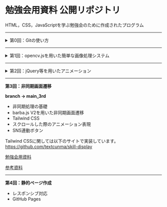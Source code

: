 # 勉強会用資料 公開リポジトリ
HTML，CSS，JavaScriptを学ぶ勉強会のために作成されたプログラム

---
<details>
<summary>第0回：Gitの使い方</summary>

<br>
Gitに関する主要な用語のおさらい，GitHubの利用方法の簡単な振り返り
<br>
[Gitについての基本情報](https://note.com/text_2021/n/n8e700f9bea2b)
<br>
[GitHub 始め方](https://note.com/text_2021/n/ne1cadbf17571)

Gitコマンドに関しては，ProgateのGitコース他をオススメしました。
<br>
[Progate Git](https://prog-8.com/courses/git)
<br>
[洗練されたコミットメッセージを書く方法](https://www.conventionalcommits.org/ja/v1.0.0/)
<br>
[Git図解](https://kray.jp/blog/git-why-explanation/)
<br>
[Git図解2](https://kray.jp/blog/git-pull-rebase/)
</details>

---
<details>
<summary>第1回：opencv.jsを用いた簡単な画像処理システム</summary>
<br>

**branch -> main**

opencv.jsを用いて入力画像に対して画像処理を加える簡単なシステム作成
<div align="center">
<img src="assets/1.png" width="70%">
</div>

<機能>
<br>
1. ドラッグ&ドロップもしくはファイル選択で画像入力
2. 複数の画像処理をボタンで操作
3. 単一ファイルのダウンロード
<br>

[勉強会資料](https://note.com/text_2021/n/n398e222aaa9d)
[参考資料](1st/References.md)
</details>

---
<details>

<summary>第2回：jQuery等を用いたアニメーション</summary>
<br>

**branch -> main_2nd**

- メインページの作成
- Chart.js
- jQuery
- HSV抽出ボタン追加

<br>

[勉強会資料](https://note.com/text_2021/n/n58b58d7dca4a)
[参考資料](2nd/References.md)
</details>

---
**第3回：非同期画面遷移**
<br>

**branch -> main_3rd**

- 非同期処理の基礎
- barba.js V2を用いた非同期画面遷移
- Tailwind CSS
- スクロールした際のアニメーション表現
- SNS連動ボタン

Tailwind CSSに関しては以下のサイトで実装しています。
https://github.com/textcunma/skill-display

[勉強会用資料](https://note.com/text_2021/n/n4e364cfc71c9)

[参考資料](./3rd/References.md)

---
**第4回：静的ページ作成**
<br>

- レスポンシブ対応
- GitHub Pages 